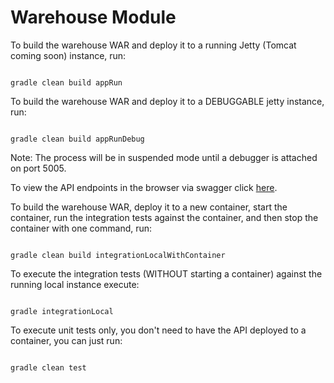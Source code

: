 Warehouse Module
================

To build the warehouse WAR and deploy it to a running Jetty (Tomcat coming soon) instance, run:

<code>
gradle clean build appRun
</code>

To build the warehouse WAR and deploy it to a DEBUGGABLE jetty instance, run:

<code>
gradle clean build appRunDebug
</code>

Note: The process will be in suspended mode until a debugger is attached on port 5005.

To view the API endpoints in the browser via swagger click [here](http://localhost:8085/warehouse).

To build the warehouse WAR, deploy it to a new container, start the container,
run the integration tests against the container, and then stop the container with one command, run:

<code>
gradle clean build integrationLocalWithContainer
</code>

To execute the integration tests (WITHOUT starting a container) against the running local instance execute:

<code>
gradle integrationLocal
</code>

To execute unit tests only, you don't need to have the API deployed to a container, you can just run:

<code>
gradle clean test
</code>

